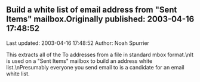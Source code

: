 ## Build a white list of email address from "Sent Items" mailbox.Originally published: 2003-04-16 17:48:52 
Last updated: 2003-04-16 17:48:52 
Author: Noah Spurrier 
 
This extracts all of the To addresses from a file in standard mbox format.\nIt is used on a "Sent Items" mailbox to build an address white list.\nPresumably everyone you send email to is a candidate for an email white list.